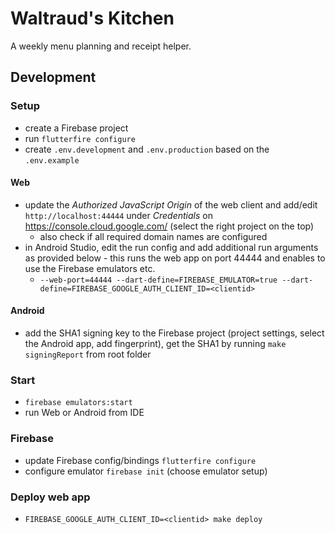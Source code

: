 # Waltraud's Kitchen

A weekly menu planning and receipt helper.


## Development

### Setup
* create a Firebase project
* run `flutterfire configure`
* create `.env.development` and `.env.production` based on the `.env.example`

#### Web
* update the _Authorized JavaScript Origin_ of the web client and add/edit `http://localhost:44444` under _Credentials_ on https://console.cloud.google.com/ (select the right project on the top)
  * also check if all required domain names are configured
* in Android Studio, edit the run config and add additional run arguments as provided below - this runs the web app on port 44444 and enables to use the Firebase emulators etc.
  * `--web-port=44444 --dart-define=FIREBASE_EMULATOR=true --dart-define=FIREBASE_GOOGLE_AUTH_CLIENT_ID=<clientid>`

#### Android
* add the SHA1 signing key to the Firebase project (project settings, select the Android app, add fingerprint), get the SHA1 by running `make signingReport` from root folder

### Start
* `firebase emulators:start`
* run Web or Android from IDE

### Firebase
* update Firebase config/bindings `flutterfire configure`
* configure emulator `firebase init` (choose emulator setup)

### Deploy web app
* `FIREBASE_GOOGLE_AUTH_CLIENT_ID=<clientid> make deploy`
